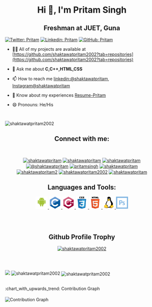 <h1 align="center">Hi 👋, I'm Pritam Singh</h1>
<h2 align="center">Freshman at JUET, Guna</h2>

[![Twitter: Pritam](https://img.shields.io/twitter/follow/shaktawatpritam?style=social)](https://twitter.com/shaktawatpritam)
[![Linkedin: Pritam](https://img.shields.io/badge/-shaktawatpritam-blue?style=flat-square&logo=Linkedin&logoColor=white&link=https://www.linkedin.com/in/shaktawatpritam/)](https://www.linkedin.com/in/shaktawatpritam/)
[![GitHub: Pritam](https://img.shields.io/github/followers/shaktawatpritam2002?label=follow&style=social)](https://github.com/shaktawatpritam2002/)

- 👨‍💻 All of my projects are available at [https://github.com/shaktawatpritam2002?tab=repositories](https://github.com/shaktawatpritam2002?tab=repositories)

- 💬 Ask me about **C,C++,HTML,CSS**

- 📫 How to reach me [linkedin:@shaktawatpritam](https://www.linkedin.com/in/shaktawatpritam), [Instagram@shaktawatpritam](https://www.instagram.com/shaktawatpriam)

- 📄 Know about my experiences [Resume-Pritam](shorturl.at/mHLM9)

- 😄 Pronouns: He/His
<br>

<p align="left"> <img src="https://komarev.com/ghpvc/?username=shaktawatpritam2002&label=Profile%20views&color=0e75b6&style=flat" alt="shaktawatpritam2002" /> </p>


<h2 align="center">Connect with me:</h2>
<br>
<p align="center">
<a href="https://twitter.com/shaktawatpritam" target="blank"><img align="center" src="https://raw.githubusercontent.com/rahuldkjain/github-profile-readme-generator/master/src/images/icons/Social/twitter.svg" alt="shaktawatpritam" height="30" width="40" /></a>
<a href="https://linkedin.com/in/shaktawatpritam" target="blank"><img align="center" src="https://raw.githubusercontent.com/rahuldkjain/github-profile-readme-generator/master/src/images/icons/Social/linked-in-alt.svg" alt="shaktawatpritam" height="30" width="40" /></a>
<a href="https://instagram.com/shaktawatpritam" target="blank"><img align="center" src="https://raw.githubusercontent.com/rahuldkjain/github-profile-readme-generator/master/src/images/icons/Social/instagram.svg" alt="shaktawatpritam" height="30" width="40" /></a>
<a href="https://medium.com/@shaktawatpritam" target="blank"><img align="center" src="https://raw.githubusercontent.com/rahuldkjain/github-profile-readme-generator/master/src/images/icons/Social/medium.svg" alt="@shaktawatpritam" height="30" width="40" /></a>
<a href="https://www.codechef.com/users/pritamsingh" target="blank"><img align="center" src="https://cdn.jsdelivr.net/npm/simple-icons@3.1.0/icons/codechef.svg" alt="pritamsingh" height="30" width="40" /></a>
<a href="https://www.hackerrank.com/shaktawatpritam" target="blank"><img align="center" src="https://raw.githubusercontent.com/rahuldkjain/github-profile-readme-generator/master/src/images/icons/Social/hackerrank.svg" alt="shaktawatpritam" height="30" width="40" /></a>
<a href="https://codeforces.com/profile/shaktawatpritam2" target="blank"><img align="center" src="https://raw.githubusercontent.com/rahuldkjain/github-profile-readme-generator/master/src/images/icons/Social/codeforces.svg" alt="shaktawatpritam2" height="30" width="40" /></a>
<a href="https://www.leetcode.com/shaktawatpritam2002" target="blank"><img align="center" src="https://raw.githubusercontent.com/rahuldkjain/github-profile-readme-generator/master/src/images/icons/Social/leet-code.svg" alt="shaktawatpritam2002" height="30" width="40" /></a>
<a href="https://auth.geeksforgeeks.org/user/shaktawatpritam" target="blank"><img align="center" src="https://raw.githubusercontent.com/rahuldkjain/github-profile-readme-generator/master/src/images/icons/Social/geeks-for-geeks.svg" alt="shaktawatpritam" height="30" width="40" /></a>
</p>

<h2 align="center">Languages and Tools:</h2>
<p align="center"> <a href="https://developer.android.com" target="_blank" rel="noreferrer"> <img src="https://raw.githubusercontent.com/devicons/devicon/master/icons/android/android-original-wordmark.svg" alt="android" width="40" height="40"/> </a> <a href="https://www.cprogramming.com/" target="_blank" rel="noreferrer"> <img src="https://raw.githubusercontent.com/devicons/devicon/master/icons/c/c-original.svg" alt="c" width="40" height="40"/> </a> <a href="https://www.w3schools.com/cpp/" target="_blank" rel="noreferrer"> <img src="https://raw.githubusercontent.com/devicons/devicon/master/icons/cplusplus/cplusplus-original.svg" alt="cplusplus" width="40" height="40"/> </a> <a href="https://www.w3schools.com/css/" target="_blank" rel="noreferrer"> <img src="https://raw.githubusercontent.com/devicons/devicon/master/icons/css3/css3-original-wordmark.svg" alt="css3" width="40" height="40"/> </a> <a href="https://www.w3.org/html/" target="_blank" rel="noreferrer"> <img src="https://raw.githubusercontent.com/devicons/devicon/master/icons/html5/html5-original-wordmark.svg" alt="html5" width="40" height="40"/> </a> <a href="https://www.linux.org/" target="_blank" rel="noreferrer"> <img src="https://raw.githubusercontent.com/devicons/devicon/master/icons/linux/linux-original.svg" alt="linux" width="40" height="40"/> </a> <a href="https://www.photoshop.com/en" target="_blank" rel="noreferrer"> <img src="https://raw.githubusercontent.com/devicons/devicon/master/icons/photoshop/photoshop-line.svg" alt="photoshop" width="40" height="40"/> </a> </p>
<br><br>

<h2 align="center">Github Profile Trophy</h2>
<p align="center"> <a href="https://github-profile-trophy.vercel.app/?username=ryo-ma&theme=monokai"><img src="https://github-profile-trophy.vercel.app/?username=shaktawatpritam2002" alt="shaktawatpritam2002" /></a> </p>

<br/><br/>

<p>
  <img width="49%" src="https://github-readme-stats.vercel.app/api?username=shaktawatpritam2002&&show_icons=true&title_color=ffffff&icon_color=bb2acf&text_color=daf7dc&bg_color=151515">
  <img width="49%"   src="https://github-readme-streak-stats.herokuapp.com/?user=shaktawatpritam2002&theme=nightowl&hide_border=true&fire=DD2727" alt="shaktawatpritam2002" />
  <img width="40%" align="center"  src="https://github-readme-stats.vercel.app/api/top-langs?username=shaktawatpritam2002&color=0e75b6&style=flat&theme=nightowl&hide_border=true" alt="shaktawatpritam2002" />
</p>

<br/>

<summary>:chart_with_upwards_trend: Contribution Graph </summary>
   <br/>
   <img src="https://activity-graph.herokuapp.com/graph?username=shaktawatpritam2002&theme=xcode" alt="Contribution Graph" align="center" />